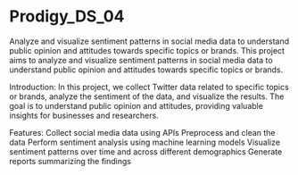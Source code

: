 # Prodigy_DS_04
Analyze and visualize sentiment patterns in social media data to understand public opinion
and attitudes towards specific topics or brands.
This project aims to analyze and visualize sentiment patterns in social media data to understand public opinion
and attitudes towards specific topics or brands.

Introduction:
In this project, we collect Twitter data related to specific topics or brands, analyze the sentiment of the data, and visualize the results. The goal is to understand public opinion and attitudes, providing valuable insights for businesses and researchers.

Features:
Collect social media data using APIs
Preprocess and clean the data
Perform sentiment analysis using machine learning models
Visualize sentiment patterns over time and across different demographics
Generate reports summarizing the findings



